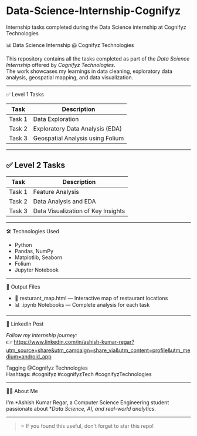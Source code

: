 # Data-Science-Internship-Cognifyz
Internship tasks completed during the Data Science internship at Cognifyz Technologies

 
 
 📊 Data Science Internship @ Cognifyz Technologies

This repository contains all the tasks completed as part of the *Data Science Internship* offered by *Cognifyz Technologies*.  
The work showcases my learnings in data cleaning, exploratory data analysis, geospatial mapping, and data visualization.

---

✅ Level 1 Tasks

| Task | Description |
|------|-------------|
| Task 1 | Data Exploration |
| Task 2 | Exploratory Data Analysis (EDA) |
| Task 3 | Geospatial Analysis using Folium |

---

## ✅ Level 2 Tasks

| Task | Description |
|------|-------------|
| Task 1 | Feature Analysis |
| Task 2 | Data Analysis and EDA |
| Task 3 | Data Visualization of Key Insights |

---

 🛠 Technologies Used

- Python
- Pandas, NumPy
- Matplotlib, Seaborn
- Folium
- Jupyter Notebook

---

 📌 Output Files

- 📍 resturant_map.html — Interactive map of restaurant locations  
- 📊 .ipynb Notebooks — Complete analysis for each task

---

 🔗 LinkedIn Post

*Follow my internship journey:*  
👉 https://www.linkedin.com/in/ashish-kumar-regar?utm_source=share&utm_campaign=share_via&utm_content=profile&utm_medium=android_app

Tagging @Cognifyz Technologies  
Hashtags: #cognifyz #cognifyzTech #cognifyzTechnologies

---

🙋‍♂ About Me

I'm *Ashish Kumar Regar, a Computer Science Engineering student passionate about **Data Science, AI, and real-world analytics*.

---

> ⭐ If you found this useful, don't forget to star this repo!
